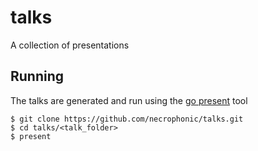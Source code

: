# talks
A collection of presentations

## Running

The talks are generated and run using the [go present](https://godoc.org/golang.org/x/tools/present) tool

```shell
$ git clone https://github.com/necrophonic/talks.git
$ cd talks/<talk_folder>
$ present
```
